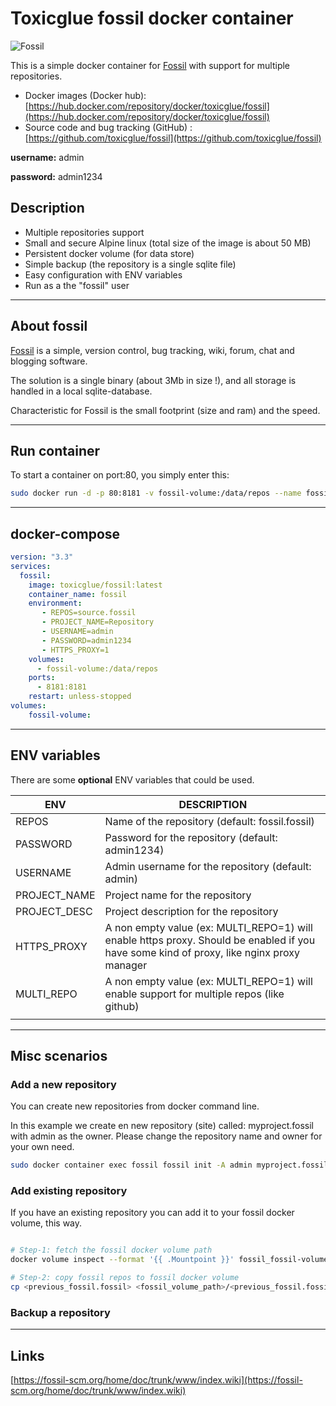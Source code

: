 # Toxicglue fossil docker container

![Fossil](https://fossil-scm.org/home/logo) 

This is a simple docker container for [Fossil](https://fossil-scm.org) with support for multiple repositories.

- Docker images (Docker hub): [https://hub.docker.com/repository/docker/toxicglue/fossil](https://hub.docker.com/repository/docker/toxicglue/fossil)
- Source code and bug tracking (GitHub) : [https://github.com/toxicglue/fossil](https://github.com/toxicglue/fossil)

**username:** admin

**password:** admin1234


## Description

- Multiple repositories support 
- Small and secure Alpine linux (total size of the image is about 50 MB)
- Persistent docker volume (for data store)
- Simple backup (the repository is a single sqlite file)
- Easy configuration with ENV variables
- Run as a the "fossil" user

---
## About fossil
[Fossil](https://fossil-scm.org) is a simple, version control, bug tracking, wiki, forum, chat and blogging software.

The solution is a single binary (about 3Mb in size !), and all storage is handled in a local sqlite-database. 

Characteristic for Fossil is the small footprint (size and ram) and the speed.


---
## Run container

To start a container on port:80, you simply enter this:

```bash
sudo docker run -d -p 80:8181 -v fossil-volume:/data/repos --name fossil toxicglue/fossil:latest
```

---
## docker-compose


```yaml
version: "3.3"
services:
  fossil:
    image: toxicglue/fossil:latest
    container_name: fossil
    environment:
       - REPOS=source.fossil
       - PROJECT_NAME=Repository
       - USERNAME=admin
       - PASSWORD=admin1234
       - HTTPS_PROXY=1
    volumes:
      - fossil-volume:/data/repos
    ports:
      - 8181:8181
    restart: unless-stopped
volumes:
    fossil-volume:
```

---
## ENV variables

There are some **optional** ENV variables that could be used.

| ENV          	| DESCRIPTION                                                                                                                                	|
|--------------	|--------------------------------------------------------------------------------------------------------------------------------------------	|
| REPOS        	| Name of the repository (default: fossil.fossil)                                                                                            	|
| PASSWORD     	| Password for the repository (default: admin1234)                                                                                           	|
| USERNAME     	| Admin username for the repository (default: admin)                                                                                         	|
| PROJECT_NAME 	| Project name for the repository                                                                                                            	|
| PROJECT_DESC 	| Project description for the repository                                                                                                     	|
| HTTPS_PROXY  	| A non empty value (ex: MULTI_REPO=1) will enable https proxy.  Should be enabled if you have some kind of proxy,  like nginx proxy manager 	|
| MULTI_REPO   	| A non empty value (ex: MULTI_REPO=1) will enable support for  multiple repos (like github)                                                 	|
|              	|                                                                                                                                            	|                                         |

---
## Misc scenarios 

### Add a new repository

You can create new repositories from docker command line.

In this example we create en new repository (site) called: myproject.fossil with admin as the owner.
Please change the repository name and owner for your own need.

```bash
sudo docker container exec fossil fossil init -A admin myproject.fossil

```

### Add existing repository

If you have an existing repository you can add it to your fossil docker volume, this way.

```bash

# Step-1: fetch the fossil docker volume path
docker volume inspect --format '{{ .Mountpoint }}' fossil_fossil-volume

# Step-2: copy fossil repos to fossil docker volume 
cp <previous_fossil.fossil> <fossil_volume_path>/<previous_fossil.fossil>

```

### Backup a repository


---
## Links

[https://fossil-scm.org/home/doc/trunk/www/index.wiki](https://fossil-scm.org/home/doc/trunk/www/index.wiki)

